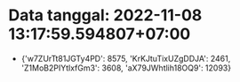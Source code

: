 # Data tanggal: 2022-11-08 13:17:59.594807+07:00

* {'w7ZUrTt81JGTy4PD': 8575, 'KrKJtuTixUZgDDJA': 2461, 'Z1MoB2PIYtlxfGm3': 3608, 'aX79JWhtlih18OQ9': 12093}
